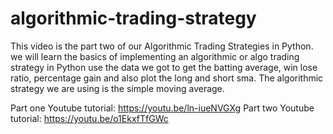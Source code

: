 # algorithmic-trading-strategy
This video is the part two of our Algorithmic Trading Strategies in Python. we will learn the basics of implementing an algorithmic or algo trading strategy in Python use the data we got to get the batting average, win lose ratio, percentage gain and also plot the long and short sma. The algorithmic strategy we are using is the simple moving average.

Part one Youtube tutorial: https://youtu.be/ln-iueNVGXg
Part two Youtube tutorial: https://youtu.be/o1EkxfTfGWc
